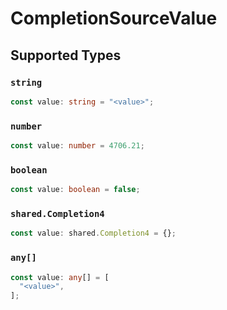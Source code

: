 # CompletionSourceValue


## Supported Types

### `string`

```typescript
const value: string = "<value>";
```

### `number`

```typescript
const value: number = 4706.21;
```

### `boolean`

```typescript
const value: boolean = false;
```

### `shared.Completion4`

```typescript
const value: shared.Completion4 = {};
```

### `any[]`

```typescript
const value: any[] = [
  "<value>",
];
```

